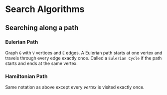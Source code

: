 # Search Algorithms

## Searching along a path

### Eulerian Path

Graph `G` with `V` vertices and `E` edges. A Eulerian path starts at one vertex
and travels through every edge exactly once. Called a `Eulerian Cycle` if the
path starts and ends at the same vertex.

### Hamiltonian Path

Same notation as above except every *vertex* is visited exactly once.
